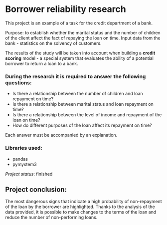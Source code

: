 # Borrower reliability research

This project is an example of a task for the credit department of a bank.

Purpose: to establish whether the marital status and the number of children of the client affect the fact of repaying the loan on time. Input data from the bank - statistics on the solvency of customers.

The results of the study will be taken into account when building a **credit scoring** model - a special system that evaluates the ability of a potential borrower to return a loan to a bank.

### During the research it is required to answer the following questions:

- Is there a relationship between the number of children and loan repayment on time?
- Is there a relationship between marital status and loan repayment on time?
- Is there a relationship between the level of income and repayment of the loan on time?
- How do different purposes of the loan affect its repayment on time?

  
Each answer must be accompanied by an explanation.





### Libraries used:


* pandas
* pymystem3

*Project status*: finished

## Project conclusion: 

The most dangerous signs that indicate a high probability of non-repayment of the loan by the borrower are highlighted. Thanks to the analysis of the data provided, it is possible to make changes to the terms of the loan and reduce the number of non-performing loans.
